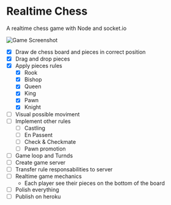# Realtime Chess
A realtime chess game with Node and socket.io

![Game Screenshot](https://user-images.githubusercontent.com/25326579/103924883-7ed48a80-50f5-11eb-9518-805e95f71393.png)

- [x] Draw de chess board and pieces in correct position
- [x] Drag and drop pieces
- [x] Apply pieces rules
    - [x] Rook
    - [x] Bishop
    - [x] Queen
    - [x] King
    - [x] Pawn
    - [x] Knight
- [ ] Visual possible moviment
- [ ] Implement other rules
    - [ ] Castling
    - [ ] En Passent
    - [ ] Check & Checkmate
    - [ ] Pawn promotion
- [ ] Game loop and Turnds
- [ ] Create game server
- [ ] Transfer rule responsabilities to server
- [ ] Realtime game mechanics
    - Each player see their pieces on the bottom of the board
- [ ] Polish everything
- [ ] Publish on heroku